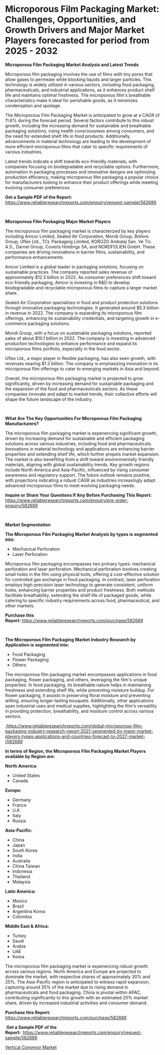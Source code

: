 <p><h1>Microporous Film Packaging Market: Challenges, Opportunities, and Growth Drivers and Major Market Players forecasted for period from 2025 - 2032</h1></p><p><strong>Microporous Film Packaging Market Analysis and Latest Trends</strong></p>
<p><p>Microporous film packaging involves the use of films with tiny pores that allow gases to permeate while blocking liquids and larger particles. This technology is widely utilized in various sectors, including food packaging, pharmaceuticals, and industrial applications, as it enhances product shelf life and maintains optimal freshness. The microporous film's breathable characteristics make it ideal for perishable goods, as it minimizes condensation and spoilage.</p><p>The Microporous Film Packaging Market is anticipated to grow at a CAGR of 11.6% during the forecast period. Several factors contribute to this robust growth, including the increasing demand for sustainable and breathable packaging solutions, rising health consciousness among consumers, and the need for extended shelf life in food products. Additionally, advancements in material technology are leading to the development of more efficient microporous films that cater to specific requirements of various industries.</p><p>Latest trends indicate a shift towards eco-friendly materials, with companies focusing on biodegradable and recyclable options. Furthermore, automation in packaging processes and innovative designs are optimizing production efficiency, making microporous film packaging a popular choice for manufacturers looking to enhance their product offerings while meeting evolving consumer preferences.</p></p>
<p><strong>Get a Sample PDF of the Report:&nbsp;</strong> <a href="https://www.reliableresearchreports.com/enquiry/request-sample/582689?utm_campaign=3281&utm_medium=2&utm_source=Github&utm_content=ia&utm_term=23032025&utm_id=microporous-film-packaging">https://www.reliableresearchreports.com/enquiry/request-sample/582689</a></p>
<p>&nbsp;</p>
<p><strong>Microporous Film Packaging Major Market Players</strong></p>
<p><p>The microporous film packaging market is characterized by key players including Amcor Limited, Sealed Air Corporation, Mondi Group, Bollore Group, Uflex Ltd., TCL Packaging Limited, KOROZO Ambalaj San. Ve Tic. A.S., Darnel Group, Coveris Holdings SA, and NORDFOLIEN GmbH. These companies are driving innovations in barrier films, sustainability, and performance enhancements.</p><p>Amcor Limited is a global leader in packaging solutions, focusing on sustainable practices. The company reported sales revenue of approximately $12.5 billion in 2022. As consumer preferences shift toward eco-friendly packaging, Amcor is investing in R&D to develop biodegradable and recyclable microporous films to capture a larger market share.</p><p>Sealed Air Corporation specializes in food and product protection solutions through innovative packaging technologies. It generated around $5.3 billion in revenue in 2022. The company is expanding its microporous film offerings, enhancing its sustainability credentials, and targeting growth in e-commerce packaging solutions.</p><p>Mondi Group, with a focus on sustainable packaging solutions, reported sales of about $10.1 billion in 2022. The company is investing in advanced production technologies to enhance performance and expand its microporous films portfolio, especially in the food sector.</p><p>Uflex Ltd., a major player in flexible packaging, has also seen growth, with revenues nearing $1.3 billion. The company is emphasizing innovation in its microporous film offerings to cater to emerging markets in Asia and beyond.</p><p>Overall, the microporous film packaging market is projected to grow significantly, driven by increasing demand for sustainable packaging and the expansion of the food and pharmaceuticals sectors. As these companies innovate and adapt to market trends, their collective efforts will shape the future landscape of the industry.</p></p>
<p>&nbsp;</p>
<p><strong>What Are The Key Opportunities For Microporous Film Packaging Manufacturers?</strong></p>
<p><p>The microporous film packaging market is experiencing significant growth, driven by increasing demand for sustainable and efficient packaging solutions across various industries, including food and pharmaceuticals. Innovations in material technology and applications are enhancing barrier properties and extending shelf life, which further propels market expansion. The market is also benefiting from a shift toward environmentally friendly materials, aligning with global sustainability trends. Key growth regions include North America and Asia-Pacific, influenced by rising consumer awareness and regulatory support. The future outlook remains positive, with projections indicating a robust CAGR as industries increasingly adopt advanced microporous films to meet evolving packaging needs.</p></p>
<p><strong>Inquire or Share Your Questions If Any Before Purchasing This Report:</strong> <a href="https://www.reliableresearchreports.com/enquiry/pre-order-enquiry/582689?utm_campaign=3281&utm_medium=2&utm_source=Github&utm_content=ia&utm_term=23032025&utm_id=microporous-film-packaging">https://www.reliableresearchreports.com/enquiry/pre-order-enquiry/582689</a></p>
<p>&nbsp;</p>
<p><strong>Market Segmentation</strong></p>
<p><strong>The Microporous Film Packaging Market Analysis by types is segmented into:</strong></p>
<p><ul><li>Mechanical Perforation</li><li>Laser Perforation</li></ul></p>
<p><p>Microporous film packaging encompasses two primary types: mechanical perforation and laser perforation. Mechanical perforation involves creating small holes in the film using physical tools, offering a cost-effective solution for controlled gas exchange in food packaging. In contrast, laser perforation employs high-precision laser technology to generate consistent, uniform holes, enhancing barrier properties and product freshness. Both methods facilitate breathability, extending the shelf life of packaged goods, while catering to specific industry requirements across food, pharmaceutical, and other markets.</p></p>
<p><strong>Purchase this Report:&nbsp;</strong><a href="https://www.reliableresearchreports.com/purchase/582689?utm_campaign=3281&utm_medium=2&utm_source=Github&utm_content=ia&utm_term=23032025&utm_id=microporous-film-packaging">https://www.reliableresearchreports.com/purchase/582689</a></p>
<p>&nbsp;</p>
<p><strong>The Microporous Film Packaging Market Industry Research by Application is segmented into:</strong></p>
<p><ul><li>Food Packaging</li><li>Flower Packaging</li><li>Others</li></ul></p>
<p><p>The microporous film packaging market encompasses applications in food packaging, flower packaging, and others, leveraging the film's unique properties. In food packaging, its breathable nature helps in maintaining freshness and extending shelf life, while preventing moisture buildup. For flower packaging, it assists in preserving floral moisture and preventing wilting, ensuring longer-lasting bouquets. Additionally, other applications span industrial uses and medical supplies, highlighting the film's versatility in providing protection, breathability, and moisture control across various sectors.</p></p>
<p><a href="https://www.reliableresearchreports.com/global-microporous-film-packaging-industry-research-report-2021-segmented-by-major-market-players-types-applications-and-countries-forecast-to-2027-market-r582689?utm_campaign=3281&utm_medium=2&utm_source=Github&utm_content=ia&utm_term=23032025&utm_id=microporous-film-packaging">&nbsp;https://www.reliableresearchreports.com/global-microporous-film-packaging-industry-research-report-2021-segmented-by-major-market-players-types-applications-and-countries-forecast-to-2027-market-r582689</a></p>
<p><strong>In terms of Region, the Microporous Film Packaging Market Players available by Region are:</strong></p>
<p>
    <p> <strong> North America: </strong>
        <ul>
            <li>United States</li>
            <li>Canada</li>
        </ul>
        </p> 
    <p> <strong> Europe: </strong>
        <ul>
            <li>Germany</li>
            <li>France</li>
            <li>U.K.</li>
            <li>Italy</li>
            <li>Russia</li>
        </ul>
        </p> 
    <p> <strong> Asia-Pacific: </strong>
        <ul>
            <li>China</li>
            <li>Japan</li>
            <li>South Korea</li>
            <li>India</li>
            <li>Australia</li>
            <li>China Taiwan</li>
            <li>Indonesia</li>
            <li>Thailand</li>
            <li>Malaysia</li>
        </ul>
        </p> 
    <p> <strong> Latin America: </strong>
        <ul>
            <li>Mexico</li>
            <li>Brazil</li>
            <li>Argentina Korea</li>
            <li>Colombia</li>
        </ul>
        </p> 
    <p> <strong> Middle East & Africa: </strong>
        <ul>
            <li>Turkey</li>
            <li>Saudi</li>
            <li>Arabia</li>
            <li>UAE</li>
            <li>Korea</li>
        </ul>
    </p>
    </p>
<p><p>The microporous film packaging market is experiencing robust growth across various regions. North America and Europe are projected to dominate the market, with respective shares of approximately 30% and 25%. The Asia-Pacific region is anticipated to witness rapid expansion, capturing around 35% of the market due to rising demand in pharmaceuticals and food packaging. China is pivotal within APAC, contributing significantly to this growth with an estimated 20% market share, driven by increased industrial activities and consumer demand.</p></p>
<p><strong>Purchase this Report: </strong><a href="https://www.reliableresearchreports.com/purchase/582689?utm_campaign=3281&utm_medium=2&utm_source=Github&utm_content=ia&utm_term=23032025&utm_id=microporous-film-packaging">https://www.reliableresearchreports.com/purchase/582689</a></p>
<p>&nbsp;<strong>Get a Sample PDF of the Report:&nbsp;&nbsp;</strong><a href="https://www.reliableresearchreports.com/enquiry/request-sample/582689?utm_campaign=3281&utm_medium=2&utm_source=Github&utm_content=ia&utm_term=23032025&utm_id=microporous-film-packaging">https://www.reliableresearchreports.com/enquiry/request-sample/582689</a></p>
<p><strong></strong></p>
<p><p><a href="https://github.com/sharphadan/Market-Research-Report-List-1/blob/main/vertical-conveyor-market.md?utm_campaign=3281&utm_medium=2&utm_source=Github&utm_content=ia&utm_term=23032025&utm_id=microporous-film-packaging">Vertical Conveyor Market</a></p></p>